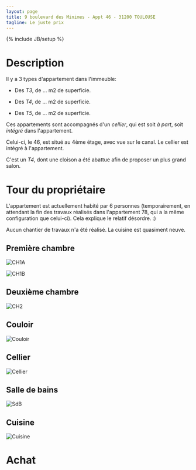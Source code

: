 ```yaml
---
layout: page
title: 9 boulevard des Minimes - Appt 46 - 31200 TOULOUSE
tagline: Le juste prix
---
```

{% include JB/setup %}

# Description

Il y a 3 types d'appartement dans l'immeuble:

- Des *T3*, de ... m2 de superficie.

- Des *T4*, de ... m2 de superficie.

- Des *T5*, de ... m2 de superficie.

Ces appartements sont accompagnés d'un *cellier*, qui est soit *à part*, soit *intégré* dans l'appartement.

Celui-ci, le 46, est situé au 4ème étage, avec vue sur le canal. Le cellier est intégré à l'appartement.

C'est un *T4*, dont une cloison a été abattue afin de proposer un plus grand salon.

# Tour du propriétaire

L'appartement est actuellement habité par 6 personnes (temporairement, en attendant la fin des travaux réalisés dans l'appartement 78, qui a la même configuration que celui-ci). Cela explique le relatif désordre. :)

Aucun chantier de travaux n'a été réalisé. La cuisine est quasiment neuve.

## Première chambre

![CH1A](ch1a.jpg)

![CH1B](ch1b.jpg)

## Deuxième chambre

![CH2](ch2.jpg)

## Couloir

![Couloir](couloir.jpg)

## Cellier

![Cellier](cellier.jpg)

## Salle de bains

![SdB](sdb.jpg)

## Cuisine

![Cuisine](cuisine.jpg)

# Achat

